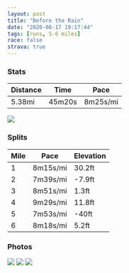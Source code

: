 ```yaml
---
layout: post
title: "Before the Rain"
date: "2020-08-17 19:17:44"
tags: [runs, 5-6 miles]
race: false
strava: true
---
```


### Stats

| Distance | Time | Pace |
|----------|------|------|
|5.38mi|45m20s|8m25s/mi|

<img src='https://maps.googleapis.com/maps/api/staticmap?maptype=roadmap&path=enc:w`wwFdhsbMMLBq@He@A]BKNMDM@UIWQK]Ea@Wd@yA@c@Vi@BMAi@BQVcAG[RGLOR]CIpAi@NAE}@g@[FEGIm@Em@B[IKICE?QM}@@k@GSOO}@YEGAKSQO[c@UoBOCIa@Yi@q@SKw@KQQG]MGYCIa@i@_@K}@GDDCe@KQOM]_@UuA[m@g@aAiAoAe@}@u@]QgAW_@]GOKEMUYIMSk@Y]YCe@}@u@yCoAkCg@QKe@m@OCIOSQGa@HQBOg@QUa@WAc@UWCOU}AcAi@Q}@@KI[]gAuAa@MMQWKIKq@wBe@i@a@m@YQAIM@UICG?QFQ?k@Fe@Dm@\_BBi@He@QgA?i@Ju@|@uAPk@DUJWTuA@wAYiASYo@]a@Ks@a@}DmB[S][CSIQm@c@s@yAESCe@Kg@@g@n@mB^qABa@E}As@_BcAaAaAOQIsAuAGIWeAs@kAQg@c@o@BMGKsCgA}@Ke@?a@Lw@n@g@Nm@@oAWKQY[[QYYISe@i@aAkCUa@YU_AKo@FWA]Ic@Sm@K_@Qe@IpAJb@PpAPfAOj@Tr@~@d@lADLBXT`@|@t@NRh@f@p@^x@Cv@KdBk@b@Iv@NTJ|APt@v@p@dA~A`Et@p@|@`@h@Hl@f@R\TRl@xARpAAl@OpAi@xAOVSd@CXBX\|AVf@p@p@r@^h@d@~@b@lBxAlARj@`@X\Tf@Nr@A|AOpAU~@QV]jACTQd@Bb@F\F`BSt@Gd@a@v@y@h@c@H?DFBJXp@n@FPh@PJ?b@[F@XHz@p@~@RFGMc@NIRVv@Vb@Bf@O?WAAHQ?OFGx@Yp@\r@PDVCf@BFTDPVN@TEABDDNDr@t@h@\PBPIVBJQh@[M]dAf@~@jANF|@pAHF^H`Ax@n@\GZFDb@Ib@l@fCnA\ARBNI`Cj@zAFx@ThBP_@B[CIBKz@g@xAM~@YzGVrA@d@A~@KbA_@b@f@V?FFBH@@K@LQhC?n@DVCd@ZxAF|@{@fAMXg@v@ApAPH|@NDAOPVDz@l@|AFXNXTTd@PNh@B?FHJAHbCjBP\XRnARrBxBTF^ZN\?HWlB]pAi@`BILMH&key=AIzaSyC1MId7bFpkLXNAaYhBSTb8jLyiSqzbDtM&size=800x800&markers=color:yellow|label:S|40.75548,-73.99571&markers=color:green|label:F|40.75586,-73.99654000000002'>

### Splits

| Mile | Pace | Elevation |
|------|------|-----------|
|1|8m15s/mi|30.2ft|
|2|7m39s/mi|-7.9ft|
|3|8m51s/mi|1.3ft|
|4|9m29s/mi|11.8ft|
|5|7m53s/mi|-40ft|
|6|8m18s/mi|5.2ft|

### Photos
<img src='https://dgtzuqphqg23d.cloudfront.net/qoNiRf941fyG1SXTAQ9ywMeCflsyeB1eTL97r5gufrU-479x768.jpg'>

<img src='https://dgtzuqphqg23d.cloudfront.net/A3IDEGYyApSuS2DsnnPAK3Y0JsQ7yjFwRA443kkwWNo-576x768.jpg'>

<img src='https://dgtzuqphqg23d.cloudfront.net/GGVajlmusA5RjKHO-s53ZCznEcZmYjdGti-PMfWZw1M-576x768.jpg'>
